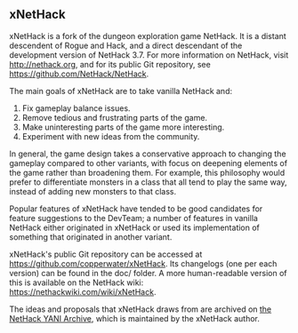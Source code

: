 ## xNetHack

xNetHack is a fork of the dungeon exploration game NetHack. It is a distant
descendent of Rogue and Hack, and a direct descendant of the development
version of NetHack 3.7. For more information on NetHack, visit
http://nethack.org, and for its public Git repository, see
https://github.com/NetHack/NetHack.

The main goals of xNetHack are to take vanilla NetHack and:
1. Fix gameplay balance issues.
2. Remove tedious and frustrating parts of the game.
3. Make uninteresting parts of the game more interesting.
4. Experiment with new ideas from the community.

In general, the game design takes a conservative approach to changing the
gameplay compared to other variants, with focus on deepening elements of the
game rather than broadening them. For example, this philosophy would prefer to
differentiate monsters in a class that all tend to play the same way, instead
of adding new monsters to that class.

Popular features of xNetHack have tended to be good candidates for feature
suggestions to the DevTeam; a number of features in vanilla NetHack either
originated in xNetHack or used its implementation of something that originated
in another variant.

xNetHack's public Git repository can be accessed at
https://github.com/copperwater/xNetHack. Its changelogs (one per each version)
can be found in the doc/ folder. A more human-readable version of this is
available on the NetHack wiki: https://nethackwiki.com/wiki/xNetHack.

The ideas and proposals that xNetHack draws from are archived on [the NetHack
YANI Archive](https://nethack-yanis.github.io), which is maintained by the
xNetHack author.

